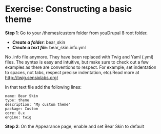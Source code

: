 # Exercise: Constructing a basic theme

**Step 1**: Go to your /themes/custom folder from youDrupal 8 root folder. 

* ***Create a folder***: bear_skin
* ***Create a text file***: bear_skin.info.yml



No .info file anymore. They have been replaced with Twig and Yaml (.yml) files. The syntax is easy and intuitive, but make sure to check out a few examples as there are conventions to respect. For example, set indentation to spaces, not tabs, respect precise indentation, etc).Read more at http://twig.sensiolabs.org/

In that text file add the following lines:

```
name: Bear Skin
type: theme
description: ‘My custom theme'
package: Custom
core: 8.x
engine: twig

```

**Step 2**: On the Appearance page, enable and set Bear Skin to default
